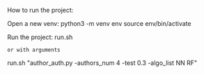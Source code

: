 How to run the project:

Open a new venv:
python3 -m venv env
source env/bin/activate

Run the project:
run.sh

    or with arguments
run.sh "author_auth.py -authors_num 4 -test 0.3 -algo_list NN RF"
